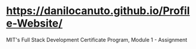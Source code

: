 # https://danilocanuto.github.io/Profile-Website/
MIT's Full Stack Development Certificate Program, Module 1 - Assignment
